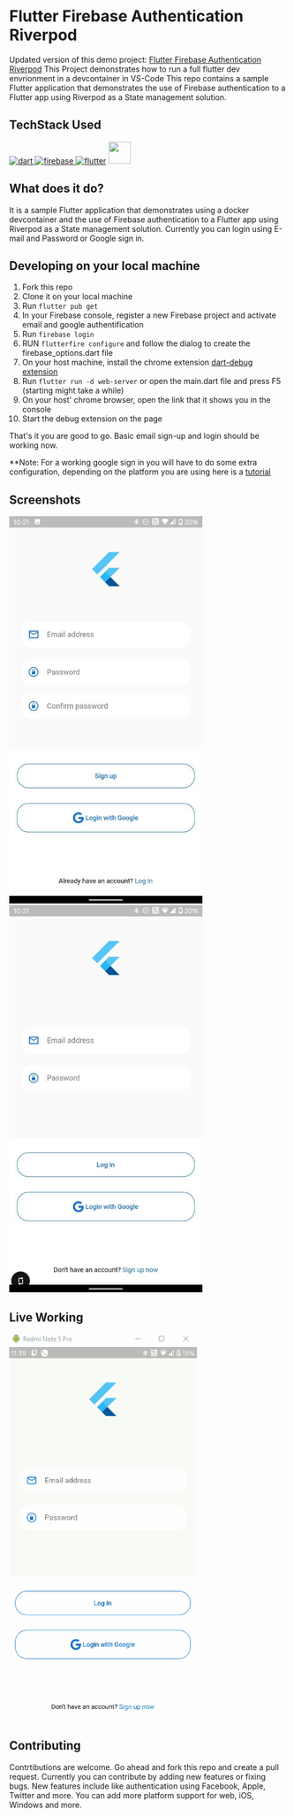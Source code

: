 # Flutter Firebase Authentication Riverpod

Updated version of this demo project: [Flutter Firebase Authentication Riverpod](https://github.com/2002Bishwajeet/authentication_riverpod/tree/master)
This Project demonstrates how to run a full flutter dev envrionment in a devcontainer in VS-Code
This repo contains a sample Flutter application that demonstrates the use of Firebase authentication to a Flutter app using Riverpod as a State management solution.

## TechStack Used

<a href="https://dart.dev" target="_blank"> <img src="https://www.vectorlogo.zone/logos/dartlang/dartlang-icon.svg" alt="dart" width="40" height="40"/> </a> <a href="https://firebase.google.com/" target="_blank"> <img src="https://www.vectorlogo.zone/logos/firebase/firebase-icon.svg" alt="firebase" width="40" height="40"/> </a> <a href="https://flutter.dev" target="_blank"> <img src="https://www.vectorlogo.zone/logos/flutterio/flutterio-icon.svg" alt="flutter" width="40" height="40"/></a> <a href = "https://riverpod.dev/" tarrget = "_blank"> <img src = "https://riverpod.dev/img/logo.svg" height = "40" width = "40"/> </a>

## What does it do?

It is a sample Flutter application that demonstrates using a docker devcontainer and the use of Firebase authentication to a Flutter app using Riverpod as a State management solution.
Currently you can login using E-mail and Password or Google sign in.

## Developing on your local machine

1. Fork this repo
2. Clone it on your local machine
3. Run `flutter pub get`
4. In your Firebase console, register a new Firebase project and activate email and google authentification
5. Run `firebase login`
6. RUN `flutterfire configure` and follow the dialog to create the firebase_options.dart file
7. On your host machine, install the chrome extension [dart-debug extension](https://chrome.google.com/webstore/detail/dart-debug-extension/eljbmlghnomdjgdjmbdekegdkbabckhm)
7. Run `flutter run -d web-server` or open the main.dart file and press F5 (starting might take a while)
8. On your host' chrome browser, open the link that it shows you in the console
9. Start the debug extension on the page

That's it you are good to go. Basic email sign-up and login should be working now.

**Note: For a working google sign in you will have to do some extra configuration, depending on the platform you are using here is a [tutorial](https://blog.codemagic.io/firebase-authentication-google-sign-in-using-flutter/)

## Screenshots

<p float = "left">
<img src = "Screenshots\img1.jpg" height = "700"/>
<img src = "Screenshots\img2.jpg" height = "700"/>
</p>

## Live Working

<img src = "Screenshots\gif.gif" height = "700"/>

## Contributing

Contrtibutions are welcome. Go ahead and fork this repo and create a pull request. Currently you can contribute by adding new features or fixing bugs. New features include like authentication using Facebook, Apple, Twitter and more. You can add more platform support for web, iOS, Windows and more.
